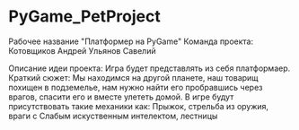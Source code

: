 # PyGame_PetProject

Рабочее название "Платформер на PyGame"
Команда проекта:
Котовщиков Андрей
Ульянов Савелий

Описание идеи проекта:
Игра будет представлять из себя платформаер.
Краткий сюжет: Мы находимся на другой планете, наш товарищ похищен в подземелье, нам нужно найти его пробравшись через врагов, спасити его и вместе улететь домой.
В игре будут присутствовать такие механики как: Прыжок, стрельба из оружия, враги с Слабым искуственным интелектом, лестницы
